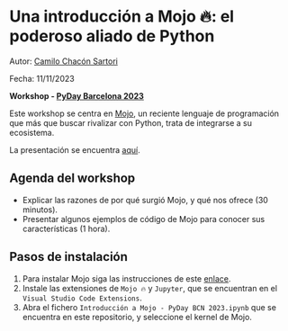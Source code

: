 # Una introducción a Mojo 🔥: el **poderoso** aliado de Python

Autor: [Camilo Chacón Sartori](https://camilochs.github.io/web/)

Fecha: 11/11/2023

**Workshop - [PyDay Barcelona 2023](https://pybcn.org/events/pyday_bcn/pyday_bcn_2023/)**

Este workshop se centra en [Mojo](https://docs.modular.com/mojo/why-mojo.html#mlir), un reciente lenguaje de programación que más que buscar rivalizar con Python, trata de integrarse a su ecosistema.

La presentación se encuentra [aquí](presentation.pdf).

## Agenda del workshop

* Explicar las razones de por qué surgió Mojo, y qué nos ofrece (30 minutos).
* Presentar algunos ejemplos de código de Mojo para conocer sus características (1 hora).

## Pasos de instalación

1. Para instalar Mojo siga las instrucciones de este [enlace](https://developer.modular.com/download).
2. Instale las extensiones de `Mojo 🔥` y `Jupyter`, que se encuentran en el `Visual Studio Code Extensions`.
3. Abra el fichero `Introducción a Mojo - PyDay BCN 2023.ipynb` que se encuentra en este repositorio, y seleccione el kernel de Mojo.

